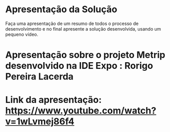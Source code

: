 # Apresentação da Solução

Faça uma apresentação de um resumo de todos o processo de desenvolvimento e no final apresente a solução desenvolvida, usando um pequeno vídeo.


# Apresentação sobre o projeto Metrip desenvolvido na IDE Expo : Rorigo Pereira Lacerda
# Link da apresentação: https://www.youtube.com/watch?v=1wLvmej86f4

